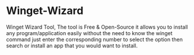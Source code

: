 # Winget-Wizard
 Winget Wizard Tool, The tool is Free & Open-Source it allows you to install any program/application easily without the need to know the winget command just enter the corresponding number to select the option then search or install an app that you would want to install.
